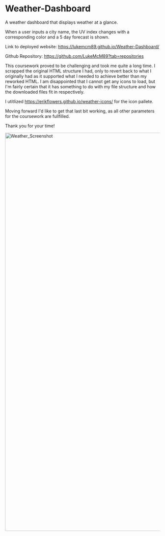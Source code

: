 # Weather-Dashboard
A weather dashboard that displays weather at a glance.

When a user inputs a city name, the UV index changes with a corresponding color and a 5 day forecast is shown. 


Link to deployed website: https://lukemcm89.github.io/Weather-Dashboard/

Github Repository: https://github.com/LukeMcM89?tab=repositories

This coursework proved to be challenging and took me quite a long time. I scrapped the original HTML structure I had, only to revert back to what I originally had as it supported what I needed to achieve better than my reworked HTML. I am disappointed that I cannot get any icons to load, but I'm fairly certain that it has something to do with my file structure and how the downloaded files fit in respectively. 

I utitlized https://erikflowers.github.io/weather-icons/ for the icon pallete.


Moving forward I'd like to get that last bit working, as all other parameters for the coursework are fullfilled. 

Thank you for your time!

<img width="1292" alt="Weather_Screenshot" src="https://user-images.githubusercontent.com/80003989/125362332-b76f4e00-e33c-11eb-9557-13a6ab239f0f.png">
